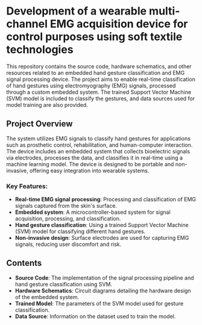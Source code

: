 # Development of a wearable multi-channel EMG acquisition device for control purposes using soft textile technologies

This repository contains the source code, hardware schematics, and other resources related to an embedded hand gesture classification and EMG signal processing device. The project aims to enable real-time classification of hand gestures using electromyography (EMG) signals, processed through a custom embedded system. The trained Support Vector Machine (SVM) model is included to classify the gestures, and data sources used for model training are also provided.

## Project Overview

The system utilizes EMG signals to classify hand gestures for applications such as prosthetic control, rehabilitation, and human-computer interaction. The device includes an embedded system that collects bioelectric signals via electrodes, processes the data, and classifies it in real-time using a machine learning model. The device is designed to be portable and non-invasive, offering easy integration into wearable systems.

### Key Features:
- **Real-time EMG signal processing**: Processing and classification of EMG signals captured from the skin's surface.
- **Embedded system**: A microcontroller-based system for signal acquisition, processing, and classification.
- **Hand gesture classification**: Using a trained Support Vector Machine (SVM) model for classifying different hand gestures.
- **Non-invasive design**: Surface electrodes are used for capturing EMG signals, reducing user discomfort and risk.
  
## Contents

- **Source Code**: The implementation of the signal processing pipeline and hand gesture classification using SVM.
- **Hardware Schematics**: Circuit diagrams detailing the hardware design of the embedded system.
- **Trained Model**: The parameters of the SVM model used for gesture classification.
- **Data Source**: Information on the dataset used to train the model.
